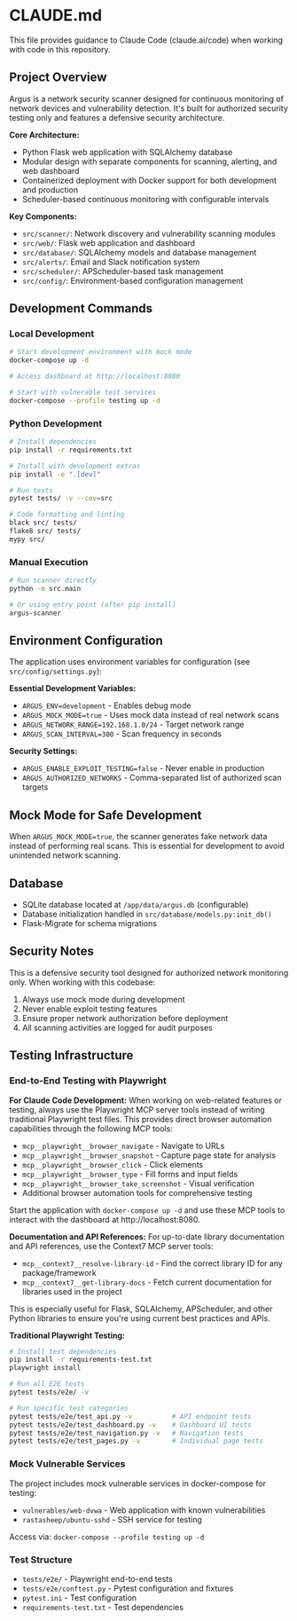 # CLAUDE.md

This file provides guidance to Claude Code (claude.ai/code) when working with code in this repository.

## Project Overview

Argus is a network security scanner designed for continuous monitoring of network devices and vulnerability detection. It's built for authorized security testing only and features a defensive security architecture.

**Core Architecture:**
- Python Flask web application with SQLAlchemy database
- Modular design with separate components for scanning, alerting, and web dashboard
- Containerized deployment with Docker support for both development and production
- Scheduler-based continuous monitoring with configurable intervals

**Key Components:**
- `src/scanner/`: Network discovery and vulnerability scanning modules
- `src/web/`: Flask web application and dashboard
- `src/database/`: SQLAlchemy models and database management
- `src/alerts/`: Email and Slack notification system
- `src/scheduler/`: APScheduler-based task management
- `src/config/`: Environment-based configuration management

## Development Commands

### Local Development
```bash
# Start development environment with mock mode
docker-compose up -d

# Access dashboard at http://localhost:8080

# Start with vulnerable test services
docker-compose --profile testing up -d
```

### Python Development
```bash
# Install dependencies
pip install -r requirements.txt

# Install with development extras
pip install -e ".[dev]"

# Run tests
pytest tests/ -v --cov=src

# Code formatting and linting
black src/ tests/
flake8 src/ tests/
mypy src/
```

### Manual Execution
```bash
# Run scanner directly
python -m src.main

# Or using entry point (after pip install)
argus-scanner
```

## Environment Configuration

The application uses environment variables for configuration (see `src/config/settings.py`):

**Essential Development Variables:**
- `ARGUS_ENV=development` - Enables debug mode
- `ARGUS_MOCK_MODE=true` - Uses mock data instead of real network scans
- `ARGUS_NETWORK_RANGE=192.168.1.0/24` - Target network range
- `ARGUS_SCAN_INTERVAL=300` - Scan frequency in seconds

**Security Settings:**
- `ARGUS_ENABLE_EXPLOIT_TESTING=false` - Never enable in production
- `ARGUS_AUTHORIZED_NETWORKS` - Comma-separated list of authorized scan targets

## Mock Mode for Safe Development

When `ARGUS_MOCK_MODE=true`, the scanner generates fake network data instead of performing real scans. This is essential for development to avoid unintended network scanning.

## Database

- SQLite database located at `/app/data/argus.db` (configurable)
- Database initialization handled in `src/database/models.py:init_db()`
- Flask-Migrate for schema migrations

## Security Notes

This is a defensive security tool designed for authorized network monitoring only. When working with this codebase:

1. Always use mock mode during development
2. Never enable exploit testing features
3. Ensure proper network authorization before deployment
4. All scanning activities are logged for audit purposes

## Testing Infrastructure

### End-to-End Testing with Playwright

**For Claude Code Development:**
When working on web-related features or testing, always use the Playwright MCP server tools instead of writing traditional Playwright test files. This provides direct browser automation capabilities through the following MCP tools:

- `mcp__playwright__browser_navigate` - Navigate to URLs
- `mcp__playwright__browser_snapshot` - Capture page state for analysis
- `mcp__playwright__browser_click` - Click elements
- `mcp__playwright__browser_type` - Fill forms and input fields
- `mcp__playwright__browser_take_screenshot` - Visual verification
- Additional browser automation tools for comprehensive testing

Start the application with `docker-compose up -d` and use these MCP tools to interact with the dashboard at http://localhost:8080.

**Documentation and API References:**
For up-to-date library documentation and API references, use the Context7 MCP server tools:

- `mcp__context7__resolve-library-id` - Find the correct library ID for any package/framework
- `mcp__context7__get-library-docs` - Fetch current documentation for libraries used in the project

This is especially useful for Flask, SQLAlchemy, APScheduler, and other Python libraries to ensure you're using current best practices and APIs.

**Traditional Playwright Testing:**
```bash
# Install test dependencies
pip install -r requirements-test.txt
playwright install

# Run all E2E tests
pytest tests/e2e/ -v

# Run specific test categories
pytest tests/e2e/test_api.py -v          # API endpoint tests
pytest tests/e2e/test_dashboard.py -v    # Dashboard UI tests
pytest tests/e2e/test_navigation.py -v   # Navigation tests
pytest tests/e2e/test_pages.py -v        # Individual page tests
```

### Mock Vulnerable Services
The project includes mock vulnerable services in docker-compose for testing:
- `vulnerables/web-dvwa` - Web application with known vulnerabilities
- `rastasheep/ubuntu-sshd` - SSH service for testing

Access via: `docker-compose --profile testing up -d`

### Test Structure
- `tests/e2e/` - Playwright end-to-end tests
- `tests/e2e/conftest.py` - Pytest configuration and fixtures
- `pytest.ini` - Test configuration
- `requirements-test.txt` - Test dependencies